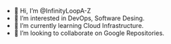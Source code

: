 - 👋 Hi, I’m @InfinityLoopA-Z
- 👀 I’m interested in DevOps, Software Desing.
- 🌱 I’m currently learning Cloud Infrastructure.
- 💞️ I’m looking to collaborate on Google Repositories.

<!---
InfinityLoopA-Z/InfinityLoopA-Z is a ✨ special ✨ repository because its `README.md` (this file) appears on your GitHub profile.
You can click the Preview link to take a look at your changes.
--->
